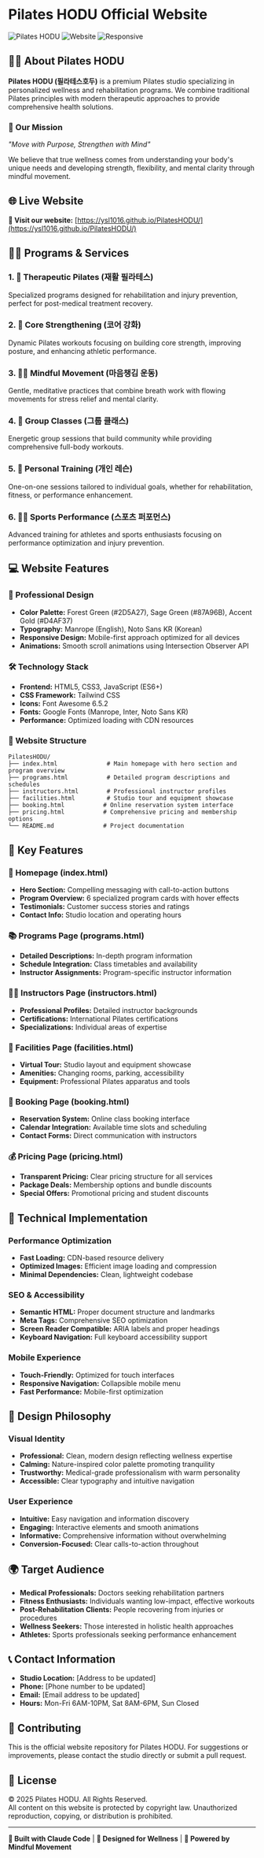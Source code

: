# Pilates HODU Official Website

![Pilates HODU](https://img.shields.io/badge/Pilates-HODU-green?style=for-the-badge)
![Website](https://img.shields.io/badge/Status-Live-brightgreen?style=for-the-badge)
![Responsive](https://img.shields.io/badge/Design-Responsive-orange?style=for-the-badge)

## 🧘‍♀️ About Pilates HODU

**Pilates HODU (필라테스호두)** is a premium Pilates studio specializing in personalized wellness and rehabilitation programs. We combine traditional Pilates principles with modern therapeutic approaches to provide comprehensive health solutions.

### 🎯 Our Mission
*"Move with Purpose, Strengthen with Mind"*

We believe that true wellness comes from understanding your body's unique needs and developing strength, flexibility, and mental clarity through mindful movement.

## 🌐 Live Website

**🔗 Visit our website:** [https://ysl1016.github.io/PilatesHODU/](https://ysl1016.github.io/PilatesHODU/)

## 🏋️‍♀️ Programs & Services

### 1. 🌟 Therapeutic Pilates (재활 필라테스)
Specialized programs designed for rehabilitation and injury prevention, perfect for post-medical treatment recovery.

### 2. 💪 Core Strengthening (코어 강화)
Dynamic Pilates workouts focusing on building core strength, improving posture, and enhancing athletic performance.

### 3. 🧘‍♀️ Mindful Movement (마음챙김 운동)
Gentle, meditative practices that combine breath work with flowing movements for stress relief and mental clarity.

### 4. 👥 Group Classes (그룹 클래스)
Energetic group sessions that build community while providing comprehensive full-body workouts.

### 5. 🎯 Personal Training (개인 레슨)
One-on-one sessions tailored to individual goals, whether for rehabilitation, fitness, or performance enhancement.

### 6. 🏃‍♂️ Sports Performance (스포츠 퍼포먼스)
Advanced training for athletes and sports enthusiasts focusing on performance optimization and injury prevention.

## 💻 Website Features

### 🎨 Professional Design
- **Color Palette:** Forest Green (#2D5A27), Sage Green (#87A96B), Accent Gold (#D4AF37)
- **Typography:** Manrope (English), Noto Sans KR (Korean)
- **Responsive Design:** Mobile-first approach optimized for all devices
- **Animations:** Smooth scroll animations using Intersection Observer API

### 🛠️ Technology Stack
- **Frontend:** HTML5, CSS3, JavaScript (ES6+)
- **CSS Framework:** Tailwind CSS
- **Icons:** Font Awesome 6.5.2
- **Fonts:** Google Fonts (Manrope, Inter, Noto Sans KR)
- **Performance:** Optimized loading with CDN resources

### 📱 Website Structure
```
PilatesHODU/
├── index.html              # Main homepage with hero section and program overview
├── programs.html           # Detailed program descriptions and schedules
├── instructors.html        # Professional instructor profiles
├── facilities.html         # Studio tour and equipment showcase  
├── booking.html           # Online reservation system interface
├── pricing.html           # Comprehensive pricing and membership options
└── README.md              # Project documentation
```

## 🌟 Key Features

### 🎯 Homepage (index.html)
- **Hero Section:** Compelling messaging with call-to-action buttons
- **Program Overview:** 6 specialized program cards with hover effects
- **Testimonials:** Customer success stories and ratings
- **Contact Info:** Studio location and operating hours

### 📚 Programs Page (programs.html)
- **Detailed Descriptions:** In-depth program information
- **Schedule Integration:** Class timetables and availability
- **Instructor Assignments:** Program-specific instructor information

### 👨‍🏫 Instructors Page (instructors.html)
- **Professional Profiles:** Detailed instructor backgrounds
- **Certifications:** International Pilates certifications
- **Specializations:** Individual areas of expertise

### 🏢 Facilities Page (facilities.html)
- **Virtual Tour:** Studio layout and equipment showcase
- **Amenities:** Changing rooms, parking, accessibility
- **Equipment:** Professional Pilates apparatus and tools

### 📅 Booking Page (booking.html)
- **Reservation System:** Online class booking interface
- **Calendar Integration:** Available time slots and scheduling
- **Contact Forms:** Direct communication with instructors

### 💰 Pricing Page (pricing.html)
- **Transparent Pricing:** Clear pricing structure for all services
- **Package Deals:** Membership options and bundle discounts
- **Special Offers:** Promotional pricing and student discounts

## 🚀 Technical Implementation

### Performance Optimization
- **Fast Loading:** CDN-based resource delivery
- **Optimized Images:** Efficient image loading and compression
- **Minimal Dependencies:** Clean, lightweight codebase

### SEO & Accessibility
- **Semantic HTML:** Proper document structure and landmarks
- **Meta Tags:** Comprehensive SEO optimization
- **Screen Reader Compatible:** ARIA labels and proper headings
- **Keyboard Navigation:** Full keyboard accessibility support

### Mobile Experience
- **Touch-Friendly:** Optimized for touch interfaces
- **Responsive Navigation:** Collapsible mobile menu
- **Fast Performance:** Mobile-first optimization

## 🎨 Design Philosophy

### Visual Identity
- **Professional:** Clean, modern design reflecting wellness expertise
- **Calming:** Nature-inspired color palette promoting tranquility
- **Trustworthy:** Medical-grade professionalism with warm personality
- **Accessible:** Clear typography and intuitive navigation

### User Experience
- **Intuitive:** Easy navigation and information discovery
- **Engaging:** Interactive elements and smooth animations
- **Informative:** Comprehensive information without overwhelming
- **Conversion-Focused:** Clear calls-to-action throughout

## 🌍 Target Audience

- **Medical Professionals:** Doctors seeking rehabilitation partners
- **Fitness Enthusiasts:** Individuals wanting low-impact, effective workouts  
- **Post-Rehabilitation Clients:** People recovering from injuries or procedures
- **Wellness Seekers:** Those interested in holistic health approaches
- **Athletes:** Sports professionals seeking performance enhancement

## 📞 Contact Information

- **Studio Location:** [Address to be updated]
- **Phone:** [Phone number to be updated]
- **Email:** [Email address to be updated]
- **Hours:** Mon-Fri 6AM-10PM, Sat 8AM-6PM, Sun Closed

## 🤝 Contributing

This is the official website repository for Pilates HODU. For suggestions or improvements, please contact the studio directly or submit a pull request.

## 📄 License

© 2025 Pilates HODU. All Rights Reserved.  
All content on this website is protected by copyright law. Unauthorized reproduction, copying, or distribution is prohibited.

---

**🤖 Built with Claude Code** | **🎨 Designed for Wellness** | **💚 Powered by Mindful Movement**
